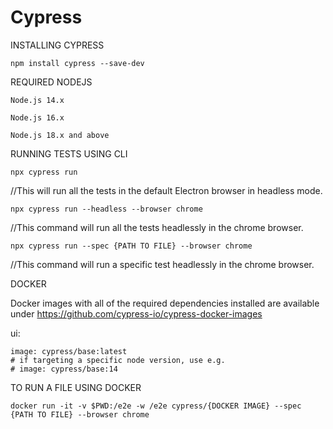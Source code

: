 # Cypress

INSTALLING CYPRESS

    npm install cypress --save-dev


REQUIRED NODEJS 

    Node.js 14.x

    Node.js 16.x

    Node.js 18.x and above



RUNNING TESTS USING CLI 

    npx cypress run

//This will run all the tests in the default Electron browser in headless mode.

    npx cypress run --headless --browser chrome

//This command will run all the tests headlessly in the chrome browser.

    npx cypress run --spec {PATH TO FILE} --browser chrome

//This command will run a specific test headlessly in the chrome browser.


DOCKER

Docker images with all of the required dependencies installed are available under  https://github.com/cypress-io/cypress-docker-images

ui:

    image: cypress/base:latest
    # if targeting a specific node version, use e.g.
    # image: cypress/base:14
    
TO RUN A FILE USING DOCKER

    docker run -it -v $PWD:/e2e -w /e2e cypress/{DOCKER IMAGE} --spec {PATH TO FILE} --browser chrome 
